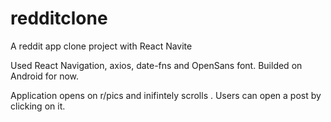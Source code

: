# redditclone
A reddit app clone project with React Navite

Used React Navigation, axios, date-fns and OpenSans font. Builded on Android for now.

Application opens on r/pics and inifintely scrolls . Users can open a post by clicking on it.

